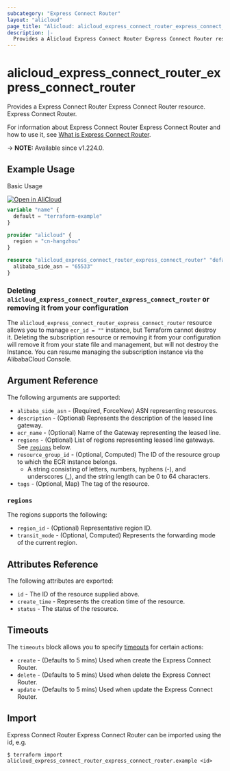 ```yaml
---
subcategory: "Express Connect Router"
layout: "alicloud"
page_title: "Alicloud: alicloud_express_connect_router_express_connect_router"
description: |-
  Provides a Alicloud Express Connect Router Express Connect Router resource.
---
```


# alicloud_express_connect_router_express_connect_router

Provides a Express Connect Router Express Connect Router resource. Express Connect Router.

For information about Express Connect Router Express Connect Router and how to use it, see [What is Express Connect Router](https://next.api.alibabacloud.com/api/ExpressConnectRouter/2023-09-01/CreateExpressConnectRouter).

-> **NOTE:** Available since v1.224.0.

## Example Usage

Basic Usage

<div style="display: block;margin-bottom: 40px;"><div class="oics-button" style="float: right;position: absolute;margin-bottom: 10px;">
  <a href="https://api.aliyun.com/terraform?resource=alicloud_express_connect_router_express_connect_router&exampleId=dd0fd8dd-7c00-81b4-75c5-2a9465c60c311b2d9f15&activeTab=example&spm=docs.r.express_connect_router_express_connect_router.0.dd0fd8dd7c&intl_lang=EN_US" target="_blank">
    <img alt="Open in AliCloud" src="https://img.alicdn.com/imgextra/i1/O1CN01hjjqXv1uYUlY56FyX_!!6000000006049-55-tps-254-36.svg" style="max-height: 44px; max-width: 100%;">
  </a>
</div></div>

```terraform
variable "name" {
  default = "terraform-example"
}

provider "alicloud" {
  region = "cn-hangzhou"
}

resource "alicloud_express_connect_router_express_connect_router" "defaultM9YxGW" {
  alibaba_side_asn = "65533"
}
```

### Deleting `alicloud_express_connect_router_express_connect_router` or removing it from your configuration

The `alicloud_express_connect_router_express_connect_router` resource allows you to manage  `ecr_id = ""`  instance, but Terraform cannot destroy it.
Deleting the subscription resource or removing it from your configuration will remove it from your state file and management, but will not destroy the Instance.
You can resume managing the subscription instance via the AlibabaCloud Console.

## Argument Reference

The following arguments are supported:
* `alibaba_side_asn` - (Required, ForceNew) ASN representing resources.
* `description` - (Optional) Represents the description of the leased line gateway.
* `ecr_name` - (Optional) Name of the Gateway representing the leased line.
* `regions` - (Optional) List of regions representing leased line gateways. See [`regions`](#regions) below.
* `resource_group_id` - (Optional, Computed) The ID of the resource group to which the ECR instance belongs.
  - A string consisting of letters, numbers, hyphens (-), and underscores (_), and the string length can be 0 to 64 characters.
* `tags` - (Optional, Map) The tag of the resource.

### `regions`

The regions supports the following:
* `region_id` - (Optional) Representative region ID.
* `transit_mode` - (Optional, Computed) Represents the forwarding mode of the current region.

## Attributes Reference

The following attributes are exported:
* `id` - The ID of the resource supplied above.
* `create_time` - Represents the creation time of the resource.
* `status` - The status of the resource.

## Timeouts

The `timeouts` block allows you to specify [timeouts](https://developer.hashicorp.com/terraform/language/resources/syntax#operation-timeouts) for certain actions:
* `create` - (Defaults to 5 mins) Used when create the Express Connect Router.
* `delete` - (Defaults to 5 mins) Used when delete the Express Connect Router.
* `update` - (Defaults to 5 mins) Used when update the Express Connect Router.

## Import

Express Connect Router Express Connect Router can be imported using the id, e.g.

```shell
$ terraform import alicloud_express_connect_router_express_connect_router.example <id>
```